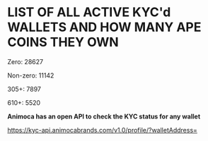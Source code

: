 # LIST OF ALL ACTIVE KYC'd WALLETS AND HOW MANY APE COINS THEY OWN

Zero: 28627

Non-zero: 11142

305+: 7897

610+: 5520

**Animoca has an open API to check the KYC status for any wallet**

https://kyc-api.animocabrands.com/v1.0/profile/?walletAddress=